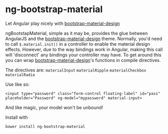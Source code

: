 # ng-bootstrap-material
Let Angular play nicely with [bootstrap-material-design](https://github.com/FezVrasta/bootstrap-material-design)

ngBootstapMaterial, simple as it may be, provides the glue between AngularJS and the [bootstrap-material-design](https://github.com/FezVrasta/bootstrap-material-design) theme. Normally, you'd need to call `$.material.init()` in a controller to enable the material design effects. However, due to the way bindings work in Angular, making this call will 'disconnect' any bindings your controller may have. To get around this you can wrap [bootstrap-material-design](https://github.com/FezVrasta/bootstrap-material-design)'s functions in compile directives.

The directives are:
`materialInput`
`materialRipple`
`materialCheckbox`
`materialRadio`

Use like so:

`<input type="password" class="form-control floating-label" id="pass" placeholder="Password" ng-model="mypassword" material-input>`

And like magic, your model won't be unbound!

Install with

`bower install ng-bootstrap-material`
